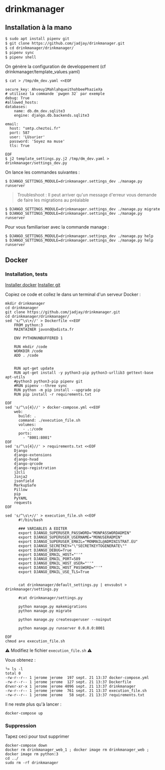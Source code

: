 # drinkmanager

## Installation à la mano

```bash
$ sudo apt install pipenv git 
$ git clone https://github.com/jadjay/drinkmanager.git
$ cd drinkmanager/drinkmanager/
$ pipenv sync
$ pipenv shell
```

On génère la configuration de developpement (cf drinkmanager/template_values.yaml)

```shell
$ cat > /tmp/dm_dev.yaml <<EOF

secure_key: Ahveuy1MahlahqueithohbeePhazieXa
# utilisez la commande `pwgen 32` par exemple 
debug: True
#allowed_hosts:
databases:
    name: db.dm_dev.sqlite3
    engine: django.db.backends.sqlite3

email:
  host: "smtp.cheztoi.fr"
  port: 587
  user: 'LUsurier'
  password: 'Soyez ma muse'
  tls: True

EOF
$ j2 template_settings.py.j2 /tmp/dm_dev.yaml > drinkmanager/settings_dev.py

```

On lance les commandes suivantes :

```shell
$ DJANGO_SETTINGS_MODULE=drinkmanager.settings_dev ./manage.py runserver
```
> Troubleshoot : Il peut arriver qu'un message d'erreur vous demande de faire les migrations au préalable

```shell
$ DJANGO_SETTINGS_MODULE=drinkmanager.settings_dev ./manage.py migrate
$ DJANGO_SETTINGS_MODULE=drinkmanager.settings_dev ./manage.py runserver
```

Pour vous familiariser avec la commande manage :
```shell
$ DJANGO_SETTINGS_MODULE=drinkmanager.settings_dev ./manage.py help
$ DJANGO_SETTINGS_MODULE=drinkmanager.settings_dev ./manage.py help runserver
```


## Docker

### Installation, tests

[Installer docker](https://docs.docker.com/get-docker/)
[Installer git](https://git-scm.com/book/fr/v2/D%C3%A9marrage-rapide-Installation-de-Git)

Copiez ce code et collez le dans un terminal d'un serveur Docker :

```shell
mkdir drinkmanager
cd drinkmanager
git clone https://github.com/jadjay/drinkmanager.git
cd drinkmanager/drinkmanager/
sed 's/^\s\+//' > Dockerfile <<EOF
    FROM python:3
    MAINTAINER javond@adista.fr
    
    ENV PYTHONUNBUFFERED 1
    
    RUN mkdir /code
    WORKDIR /code
    ADD . /code
    

    RUN apt-get update
    RUN apt-get install -y python3-pip python3-urllib3 gettext-base apt-utils
    #python3 python3-pip pipenv git
    #RUN pipenv --three sync
    RUN python -m pip install --upgrade pip
    RUN pip install -r requirements.txt

EOF
sed 's/^\s{4}//' > docker-compose.yml <<EOF
    web:
      build: .
      command: ./execution_file.sh
      volumes:
        - .:/code
      ports:
        - "8001:8001"
EOF
sed 's/^\s{4}//' > requirements.txt <<EOF
    Django
    django-extensions
    django-hvad
    django-qrcode
    django-registration
    j2cli
    Jinja2
    jsonfield
    MarkupSafe
    Pillow
    pip
    PyYAML
    requests
EOF

sed 's/^\s\+//' > execution_file.sh <<EOF
      #!/bin/bash
      
      ### VARIABLES A EDITER
      export DJANGO_SUPERUSER_PASSWORD="MONPASSWORDADMIN"
      export DJANGO_SUPERUSER_USERNAME="MONUSERADMIN"
      export DJANGO_SUPERUSER_EMAIL="MONMAIL@ADMINISTRAT.EU"
      export DJANGO_SECRETKEY="\"SECRETKEYTOGENERATE\""
      export DJANGO_DEBUG=True
      export DJANGO_EMAIL_HOST="''"
      export DJANGO_EMAIL_PORT=589
      export DJANGO_EMAIL_HOST_USER="''"
      export DJANGO_EMAIL_HOST_PASSWORD="''"
      export DJANGO_EMAIL_USE_TLS=True


      cat drinkmanager/default_settings.py | envsubst > drinkmanager/settings.py

      #cat drinkmanager/settings.py

      python manage.py makemigrations
      python manage.py migrate

      python manage.py createsuperuser --noinput

      python manage.py runserver 0.0.0.0:8001
      
EOF
chmod a+x execution_file.sh
```

⚠️ Modifiez le fichier ```execution_file.sh``` ⚠️

Vous obtenez :
```shell
└> ls -l
total 0
-rw-r--r-- 1 jerome jerome  197 sept. 21 13:37 docker-compose.yml
-rw-r--r-- 1 jerome jerome  127 sept. 21 13:37 Dockerfile
drwxr-xr-x 1 jerome jerome 4096 sept. 21 13:37 drinkmanager
-rw-r--r-- 1 jerome jerome  761 sept. 21 13:37 execution_file.sh
-rw-r--r-- 1 jerome jerome   58 sept. 21 13:37 requirements.txt
```

Il ne reste plus qu'à lancer :
```shell
docker-compose up
```

### Suppression

Tapez ceci pour tout supprimer

```shell
docker-compose down
docker rm drinkmanager_web_1 ; docker image rm drinkmanager_web ; docker image rm python:3 
cd ../
sudo rm -rf drinkmanager
```
